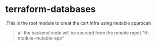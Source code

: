 # terraform-databases

.This is the root module to creat the cart infra using mutable approcah
> all the backend code will be sourced from the remote repot "tf-module-mutable-app"